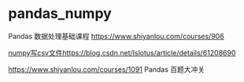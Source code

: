 # pandas_numpy



Pandas 数据处理基础课程
https://www.shiyanlou.com/courses/906


[numpy写csv文件https://blog.csdn.net/Islotus/article/details/61208690](https://blog.csdn.net/Islotus/article/details/61208690)




https://www.shiyanlou.com/courses/1091
Pandas 百题大冲关













